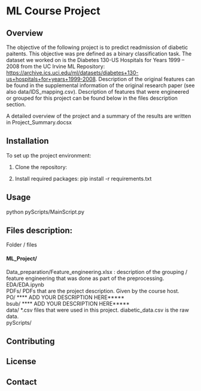 # ML Course Project

## Overview
The objective of the following project is to predict readmission of diabetic paitents. This objective was pre defined as a binary classification task.
The dataset we worked on is the Diabetes 130-US Hospitals for Years 1999 – 2008 from the UC Irvine ML Repository:
https://archive.ics.uci.edu/ml/datasets/diabetes+130-us+hospitals+for+years+1999-2008.
Description of the original features can be found in the supplemental information of the original research paper (see also data/IDS_mapping.csv).
Description of features that were engineered or grouped for this project can be found below in the files description section.  
  
A detailed overview of the project and a summary of the results are written in Project_Summary.docsx

## Installation
To set up the project environment:
1. Clone the repository:

2. Install required packages:
pip install -r requirements.txt

## Usage
python pyScripts/MainScript.py

## Files description:
Folder / files
#### ML_Project/
Data_preparation/Feature_engineering.xlsx : description of the grouping / feature engineering that was done as part of the preprocessing.  
EDA/EDA.ipynb  
PDFs/ PDFs that are the project description. Given by the course host.  
PO/ **** ADD YOUR DESCRIPTION HERE*****  
bsub/ **** ADD YOUR DESCRIPTION HERE*****  
data/ *.csv files that were used in this project. diabetic_data.csv is the raw data.  
pyScripts/  

## Contributing

## License

## Contact


